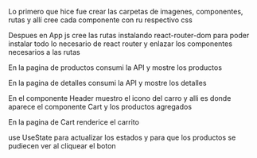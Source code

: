 Lo primero que hice fue crear las carpetas de imagenes, componentes, rutas y allí cree cada componente con ru respectivo css

Despues en App js cree las rutas instalando react-router-dom para poder instalar todo lo necesario de react router y enlazar los componentes necesarios a las rutas

En la pagina de productos consumi la API y mostre los productos

En la pagina de detalles consumi la API y mostre los detalles

En el componente Header muestro el icono del carro y alli es donde aparece el componente Cart y los productos agregados

En la pagina de Cart renderice el carrito

use UseState para actualizar los estados y para que los productos se pudiecen ver al cliquear el boton

